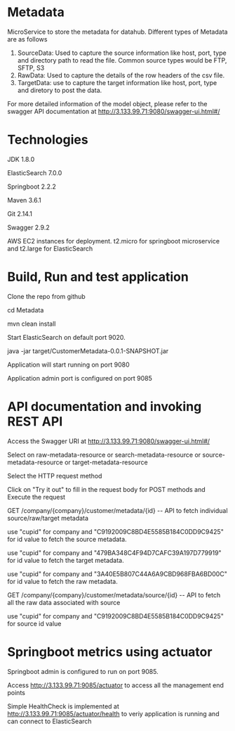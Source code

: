 # Metadata
MicroService to store the metadata for datahub. Different types of Metadata are as follows

1. SourceData: Used to capture the source information like host, port, type and directory path to read the file. Common 
               source types would be FTP, SFTP, S3
2. RawData: Used to capture the details of the row headers of the csv file. 
3. TargetData: use to capture the target information like host, port, type and diretory to post the data.

For more detailed information of the model object, please refer to the swagger API documentation at http://3.133.99.71:9080/swagger-ui.html#/

# Technologies
JDK 1.8.0

ElasticSearch 7.0.0

Springboot 2.2.2

Maven 3.6.1

Git 2.14.1

Swagger 2.9.2

AWS EC2 instances for deployment. t2.micro for springboot microservice and t2.large for ElasticSearch

# Build, Run and test application
Clone the repo from github

cd Metadata

mvn clean install

Start ElasticSearch on default port 9020.

java -jar target/CustomerMetadata-0.0.1-SNAPSHOT.jar

Application will start running on port 9080

Application admin port is configured on port 9085

# API documentation and invoking REST API
Access the Swagger URI at http://3.133.99.71:9080/swagger-ui.html#/ 

Select on raw-metadata-resource or search-metadata-resource or source-metadata-resource or target-metadata-resource

Select the HTTP request method

Click on "Try it out" to fill in the request body for POST methods and Execute the request

GET /company/{company}/customer/metadata/{id} -- API to fetch individual source/raw/target metadata

use "cupid" for company and "C9192009C8BD4E5585B184C0DD9C9425" for id value to fetch the source metadata.

use "cupid" for company and "479BA348C4F94D7CAFC39A197D779919" for id value to fetch the target metadata.

use "cupid" for company and "3A40E5B807C44A6A9CBD968FBA6BD00C" for id value to fetch the raw metadata.

GET /company/{company}/customer/metadata/source/{id} -- API to fetch all the raw data associated with source

use "cupid" for company and "C9192009C8BD4E5585B184C0DD9C9425" for source id value 

# Springboot metrics using actuator
Springboot admin is configured to run on port 9085. 

Access http://3.133.99.71:9085/actuator to access all the management end points

Simple HealthCheck is implemented at http://3.133.99.71:9085/actuator/health to veriy application is running and can connect to ElasticSearch
